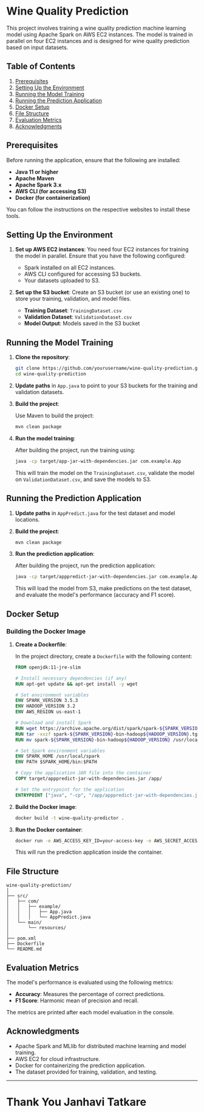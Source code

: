 # Wine Quality Prediction

This project involves training a wine quality prediction machine learning model using Apache Spark on AWS EC2 instances. The model is trained in parallel on four EC2 instances and is designed for wine quality prediction based on input datasets.

## Table of Contents
1. [Prerequisites](#prerequisites)
2. [Setting Up the Environment](#setting-up-the-environment)
3. [Running the Model Training](#running-the-model-training)
4. [Running the Prediction Application](#running-the-prediction-application)
5. [Docker Setup](#docker-setup)
6. [File Structure](#file-structure)
7. [Evaluation Metrics](#evaluation-metrics)
8. [Acknowledgments](#acknowledgments)

## Prerequisites

Before running the application, ensure that the following are installed:

- **Java 11 or higher**
- **Apache Maven**
- **Apache Spark 3.x**
- **AWS CLI (for accessing S3)**
- **Docker (for containerization)**

You can follow the instructions on the respective websites to install these tools.

## Setting Up the Environment

1. **Set up AWS EC2 instances**: You need four EC2 instances for training the model in parallel. Ensure that you have the following configured:
   - Spark installed on all EC2 instances.
   - AWS CLI configured for accessing S3 buckets.
   - Your datasets uploaded to S3.
   
2. **Set up the S3 bucket**: Create an S3 bucket (or use an existing one) to store your training, validation, and model files.

   - **Training Dataset**: `TrainingDataset.csv`
   - **Validation Dataset**: `ValidationDataset.csv`
   - **Model Output**: Models saved in the S3 bucket

## Running the Model Training

1. **Clone the repository**:

   ```bash
   git clone https://github.com/yourusername/wine-quality-prediction.git
   cd wine-quality-prediction
   ```

2. **Update paths** in `App.java` to point to your S3 buckets for the training and validation datasets.

3. **Build the project**:

   Use Maven to build the project:

   ```bash
   mvn clean package
   ```

4. **Run the model training**:

   After building the project, run the training using:

   ```bash
   java -cp target/app-jar-with-dependencies.jar com.example.App
   ```

   This will train the model on the `TrainingDataset.csv`, validate the model on `ValidationDataset.csv`, and save the models to S3.

## Running the Prediction Application

1. **Update paths** in `AppPredict.java` for the test dataset and model locations.

2. **Build the project**:

   ```bash
   mvn clean package
   ```

3. **Run the prediction application**:

   After building the project, run the prediction application:

   ```bash
   java -cp target/apppredict-jar-with-dependencies.jar com.example.AppPredict
   ```

   This will load the model from S3, make predictions on the test dataset, and evaluate the model's performance (accuracy and F1 score).

## Docker Setup

### Building the Docker Image

1. **Create a Dockerfile**:

   In the project directory, create a `Dockerfile` with the following content:

   ```dockerfile
   FROM openjdk:11-jre-slim

   # Install necessary dependencies (if any)
   RUN apt-get update && apt-get install -y wget

   # Set environment variables
   ENV SPARK_VERSION 3.5.3
   ENV HADOOP_VERSION 3.2
   ENV AWS_REGION us-east-1

   # Download and install Spark
   RUN wget https://archive.apache.org/dist/spark/spark-${SPARK_VERSION}/spark-${SPARK_VERSION}-bin-hadoop${HADOOP_VERSION}.tgz
   RUN tar -xvzf spark-${SPARK_VERSION}-bin-hadoop${HADOOP_VERSION}.tgz
   RUN mv spark-${SPARK_VERSION}-bin-hadoop${HADOOP_VERSION} /usr/local/spark

   # Set Spark environment variables
   ENV SPARK_HOME /usr/local/spark
   ENV PATH $SPARK_HOME/bin:$PATH

   # Copy the application JAR file into the container
   COPY target/apppredict-jar-with-dependencies.jar /app/

   # Set the entrypoint for the application
   ENTRYPOINT ["java", "-cp", "/app/apppredict-jar-with-dependencies.jar", "com.example.AppPredict"]
   ```

2. **Build the Docker image**:

   ```bash
   docker build -t wine-quality-predictor .
   ```

3. **Run the Docker container**:

   ```bash
   docker run -e AWS_ACCESS_KEY_ID=your-access-key -e AWS_SECRET_ACCESS_KEY=your-secret-key -e AWS_DEFAULT_REGION=your-region wine-quality-predictor
   ```

   This will run the prediction application inside the container.

## File Structure

```
wine-quality-prediction/
│
├── src/
│   ├── com/
│   │   ├── example/
│   │   │   ├── App.java
│   │   │   └── AppPredict.java
│   └── main/
│       └── resources/
│
├── pom.xml
├── Dockerfile
└── README.md
```

## Evaluation Metrics

The model's performance is evaluated using the following metrics:
- **Accuracy**: Measures the percentage of correct predictions.
- **F1 Score**: Harmonic mean of precision and recall.

The metrics are printed after each model evaluation in the console.

## Acknowledgments

- Apache Spark and MLlib for distributed machine learning and model training.
- AWS EC2 for cloud infrastructure.
- Docker for containerizing the prediction application.
- The dataset provided for training, validation, and testing.

---
# Thank You Janhavi Tatkare
